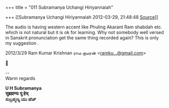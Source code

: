 +++
title = "011 Subramanya Uchangi Hiriyannaiah"

+++
[[Subramanya Uchangi Hiriyannaiah	2012-03-29, 21:48:48 [Source](https://groups.google.com/g/samskrita/c/Lh-ouLHfqVo)]]



The audio is having western accent like Phuling Akarant Ram shabdah etc. which is not natural but it is ok for learning. Why not somebody well versed in Sanskrit pronunciation get the same thing recorded again?
This is only my suggestion .  
  

2012/3/29 Ram Kumar Krishnan ராம குமரன் \<[ramku...@gmail.com]()\>



  
  

  

--  
Warm regards

  
**U H Subramanya  
सुब्रह्मण्यः यु हेच्  
ಸುಬ್ರಹ್ಮಣ್ಯ ಯು ಹೆಚ್**

  

  

